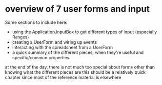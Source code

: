 # overview of 7 user forms and input

Some sections to include here:

- using the Application.InputBox to get different types of input (especially Ranges)
- creating a UserForm and wiring up events
- interacting with the spreadsheet from a UserForm
- a quick summary of the different pieces, when they're useful and specific/common properties

at the end of the day, there is not much too special about forms other than knowing what the different pieces are
this should be a relatively quick chapter since most of the reference material is elsewhere
